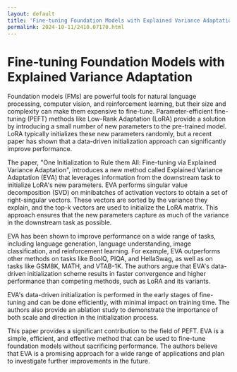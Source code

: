 ```yaml
---
layout: default
title: 'Fine-tuning Foundation Models with Explained Variance Adaptation'
permalink: 2024-10-11/2410.07170.html
---
```

# Fine-tuning Foundation Models with Explained Variance Adaptation

Foundation models (FMs) are powerful tools for natural language processing, computer vision, and reinforcement learning, but their size and complexity can make them expensive to fine-tune. Parameter-efficient fine-tuning (PEFT) methods like Low-Rank Adaptation (LoRA) provide a solution by introducing a small number of new parameters to the pre-trained model. LoRA typically initializes these new parameters randomly, but a recent paper has shown that a data-driven initialization approach can significantly improve performance. 

The paper, "One Initialization to Rule them All: Fine-tuning via Explained Variance Adaptation", introduces a new method called Explained Variance Adaptation (EVA) that leverages information from the downstream task to initialize LoRA's new parameters. EVA performs singular value decomposition (SVD) on minibatches of activation vectors to obtain a set of right-singular vectors. These vectors are sorted by the variance they explain, and the top-k vectors are used to initialize the LoRA matrix. This approach ensures that the new parameters capture as much of the variance in the downstream task as possible. 

EVA has been shown to improve performance on a wide range of tasks, including language generation, language understanding, image classification, and reinforcement learning. For example, EVA outperforms other methods on tasks like BoolQ, PIQA, and HellaSwag, as well as on tasks like GSM8K, MATH, and VTAB-1K. The authors argue that EVA's data-driven initialization scheme results in faster convergence and higher performance than competing methods, such as LoRA and its variants. 

EVA's data-driven initialization is performed in the early stages of fine-tuning and can be done efficiently, with minimal impact on training time. The authors also provide an ablation study to demonstrate the importance of both scale and direction in the initialization process. 

This paper provides a significant contribution to the field of PEFT. EVA is a simple, efficient, and effective method that can be used to fine-tune foundation models without sacrificing performance. The authors believe that EVA is a promising approach for a wide range of applications and plan to investigate further improvements in the future. 

